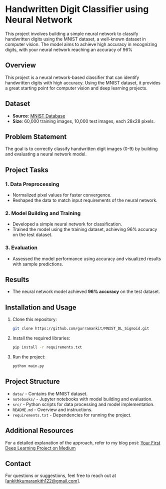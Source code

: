 # Handwritten Digit Classifier using Neural Network
This project involves building a simple neural network to classify handwritten digits using the MNIST dataset, a well-known dataset in computer vision. The model aims to achieve high accuracy in recognizing digits, with your neural network reaching an accuracy of 96%

## Overview
This project is a neural network-based classifier that can identify handwritten digits with high accuracy. Using the MNIST dataset, it provides a great starting point for computer vision and deep learning projects.

## Dataset
- **Source**: [MNIST Database](http://yann.lecun.com/exdb/mnist/)
- **Size**: 60,000 training images, 10,000 test images, each 28x28 pixels.

## Problem Statement
The goal is to correctly classify handwritten digit images (0-9) by building and evaluating a neural network model.

## Project Tasks
### 1. Data Preprocessing
- Normalized pixel values for faster convergence.
- Reshaped the data to match input requirements of the neural network.

### 2. Model Building and Training
- Developed a simple neural network for classification.
- Trained the model using the training dataset, achieving 96% accuracy on the test dataset.

### 3. Evaluation
- Assessed the model performance using accuracy and visualized results with sample predictions.

## Results
- The neural network model achieved **96% accuracy** on the test dataset.

## Installation and Usage
1. Clone this repository:
    ```bash
    git clone https://github.com/gurramankit/MNIST_DL_Sigmoid.git
    ```
2. Install the required libraries:
    ```bash
    pip install -r requirements.txt
    ```
3. Run the project:
    ```bash
    python main.py
    ```

## Project Structure
- `data/` - Contains the MNIST dataset.
- `notebooks/` - Jupyter notebooks with model building and evaluation.
- `src/` - Python scripts for data processing and model implementation.
- `README.md` - Overview and instructions.
- `requirements.txt` - Dependencies for running the project.

## Additional Resources
For a detailed explanation of the approach, refer to my blog post: [Your First Deep Learning Project on Medium](https://medium.com/analytics-vidhya/get-started-with-your-first-deep-learning-project-7d989cb13ae5)

## Contact
For questions or suggestions, feel free to reach out at [ankithkumarankith122@gmail.com].

